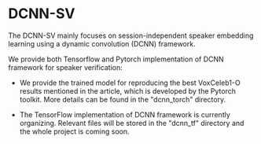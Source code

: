 # DCNN-SV
The DCNN-SV mainly focuses on session-independent speaker embedding learning using a dynamic convolution (DCNN) framework.

We provide both Tensorflow and Pytorch implementation of DCNN framework for speaker verification:

* We provide the trained model for reproducing the best VoxCeleb1-O results mentioned in the article, which is developed by the Pytorch toolkit. More details can be found in the "dcnn_torch" directory.

* The TensorFlow implementation of DCNN framework is currently organizing. Relevant files will be stored in the "dcnn_tf" directory and the whole project is coming soon.

